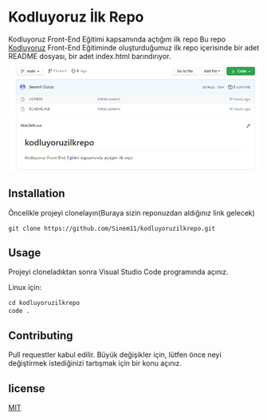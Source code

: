 # Kodluyoruz İlk Repo
Kodluyoruz Front-End Eğitimi kapsamında açtığım ilk repo
Bu repo [Kodluyoruz](https://www.kodluyoruz.org) Front-End Eğitiminde oluşturduğumuz ilk repo içerisinde bir adet README dosyası, bir adet index.html barındırıyor.
![Kodluyoruz Resim](https://github.com/Sinem11/kodluyoruzilkrepo/blob/main/repo.PNG)
## Installation
Öncelikle projeyi clonelayın(Buraya sizin reponuzdan aldığınız link gelecek)

```
git clone https://github.com/Sinem11/kodluyoruzilkrepo.git
```
## Usage
Projeyi cloneladıktan sonra Visual Studio Code programında açınız.

Linux için:

```Linux
cd kodluyoruzilkrepo 
code .
```

## Contributing
Pull requestler kabul edilir. Büyük değişikler için, lütfen önce neyi değiştirmek istediğinizi tartışmak için bir konu açınız.
## license
[MIT](https://choosealicense.com/licenses/mit/)
